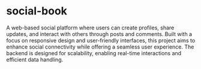 # social-book

A web-based social platform where users can create profiles, share updates, and interact with others through posts and comments. Built with a focus on responsive design and user-friendly interfaces, this project aims to enhance social connectivity while offering a seamless user experience. The backend is designed for scalability, enabling real-time interactions and efficient data handling.
